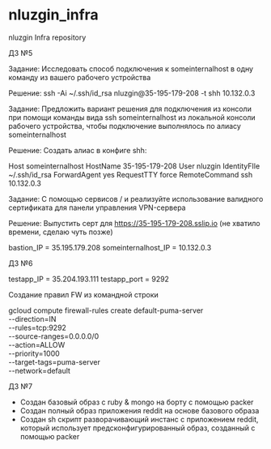 # nluzgin_infra
nluzgin Infra repository


ДЗ №5

Задание:
Исследовать способ подключения к someinternalhost в одну команду из вашего рабочего устройства

Решение:
ssh -Ai ~/.ssh/id_rsa nluzgin@35-195-179-208 -t shh 10.132.0.3


Задание:
Предложить вариант решения для подключения из консоли при помощи команды вида ssh someinternalhost из локальной консоли рабочего устройства, чтобы подключение выполнялось по алиасу someinternalhost 

Решение:
Создать алиас в конфиге shh:

Host someinternalhost
	HostName 35-195-179-208
    User nluzgin
    IdentityFIle ~/.ssh/id_rsa
	ForwardAgent yes
	RequestTTY force
	RemoteCommand ssh 10.132.0.3


Задание:
С помощью сервисов / и реализуйте использование валидного сертификата для панели управления VPN-сервера

Решение:
Выпустить серт для https://35-195-179-208.sslip.io (не хватило времени, сделаю чуть позже)


bastion_IP = 35.195.179.208
someinternalhost_IP = 10.132.0.3


ДЗ №6


testapp_IP = 35.204.193.111
testapp_port = 9292

Создание правил FW из командной строки

gcloud compute firewall-rules create default-puma-server \
	--direction=IN \
	--rules=tcp:9292 \
	--source-ranges=0.0.0.0/0 \
	--action=ALLOW \
	--priority=1000 \
	--target-tags=puma-server \
	--network=default

ДЗ №7
- Создан базовый образ с ruby & mongo на борту с помощью packer
- Создан полный образ приложения reddit на основе базового образа
- Создан sh скрипт разворачивающий инстанс с приложением reddit, который использует предсконфигурированный образ, созданный с помощью packer
